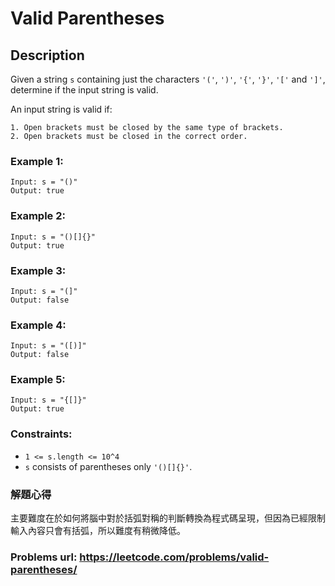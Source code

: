 # Valid Parentheses
## Description
Given a string `s` containing just the characters `'('`, `')'`, `'{'`, `'}'`, `'['` and `']'`, determine if the input string is valid.

An input string is valid if:

    1. Open brackets must be closed by the same type of brackets.
    2. Open brackets must be closed in the correct order.


### Example 1:
    Input: s = "()"
    Output: true

### Example 2:
    Input: s = "()[]{}"
    Output: true

### Example 3:
    Input: s = "(]"
    Output: false

### Example 4: 
    Input: s = "([)]"
    Output: false

### Example 5:
    Input: s = "{[]}"
    Output: true

### Constraints:
* `1 <= s.length <= 10^4`
* `s` consists of parentheses only `'()[]{}'`.

### 解題心得
主要難度在於如何將腦中對於括弧對稱的判斷轉換為程式碼呈現，但因為已經限制輸入內容只會有括弧，所以難度有稍微降低。

### Problems url: https://leetcode.com/problems/valid-parentheses/